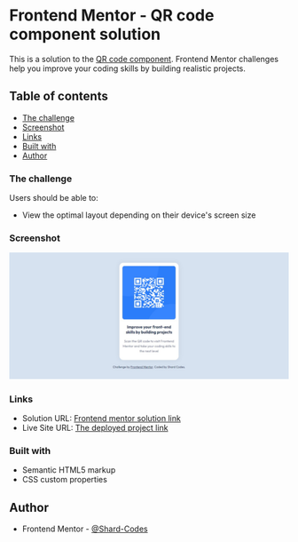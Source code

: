 # Frontend Mentor - QR code component solution

This is a solution to the [QR code component](https://www.frontendmentor.io/challenges/qr-code-component-iux_sIO_H). Frontend Mentor challenges help you improve your coding skills by building realistic projects. 

## Table of contents

  - [The challenge](#the-challenge)
  - [Screenshot](#screenshot)
  - [Links](#links)
  - [Built with](#built-with)
  - [Author](#author)

### The challenge

Users should be able to:

- View the optimal layout depending on their device's screen size

### Screenshot

![](images/webpage.jpg)

### Links

- Solution URL: [Frontend mentor solution link](https://www.frontendmentor.io/challenges/qr-code-component-iux_sIO_H/hub/simple-qr-code-component-design-html-css-OX1F04q8V_)
- Live Site URL: [The deployed project link](https://qr-code-website.netlify.app/)


### Built with

- Semantic HTML5 markup
- CSS custom properties

## Author

- Frontend Mentor - [@Shard-Codes](https://www.frontendmentor.io/profile/Shard-Codes)